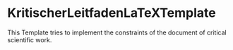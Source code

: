 # KritischerLeitfadenLaTeXTemplate

This Template tries to implement the constraints of the document of critical scientific work.
